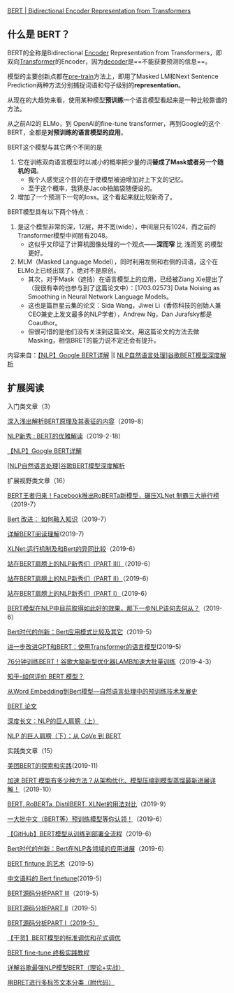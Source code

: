 [BERT | Bidirectional Encoder Representation from Transformers](https://easyai.tech/ai-definition/bert/)

## 什么是 BERT？

BERT的全称是Bidirectional [Encoder](https://easyai.tech/ai-definition/encoder-decoder-seq2seq/) Representation from Transformers，即双向[Transformer](https://easyai.tech/ai-definition/transformer/)的Encoder，因为[decoder](https://easyai.tech/ai-definition/encoder-decoder-seq2seq/)是==不能获要预测的信息==。

模型的主要创新点都在[pre-train](https://easyai.tech/ai-definition/pre-train/)方法上，即用了Masked LM和Next Sentence Prediction两种方法分别捕捉词语和句子级别的**representation**。



从现在的大趋势来看，使用某种模型**预训练**一个语言模型看起来是一种比较靠谱的方法。

从之前AI2的 ELMo，到 OpenAI的fine-tune transformer，再到Google的这个BERT，全都是**对预训练的语言模型的应用**。



BERT这个模型与其它两个不同的是

1. 它在训练双向语言模型时以减小的概率把少量的词**替成了Mask或者另一个随机的词**。
   - 我个人感觉这个目的在于使模型被迫增加对上下文的记忆。
   - 至于这个概率，我猜是Jacob拍脑袋随便设的。
2. 增加了一个预测下一句的loss。这个看起来就比较新奇了。



BERT模型具有以下两个特点：

1. 是这个模型非常的深，12层，并不宽(wide），中间层只有1024，而之前的Transformer模型中间层有2048。
   - 这似乎又印证了计算机图像处理的一个观点——**深而窄** 比 浅而宽 的模型更好。
2. MLM（Masked Language Model），同时利用左侧和右侧的词语，这个在ELMo上已经出现了，绝对不是原创。
   - 其次，对于Mask（遮挡）在语言模型上的应用，已经被Ziang Xie提出了（我很有幸的也参与到了这篇论文中）：[1703.02573] Data Noising as Smoothing in Neural Network Language Models。
   - 这也是篇巨星云集的论文：Sida Wang，Jiwei Li（香侬科技的创始人兼CEO兼史上发文最多的NLP学者），Andrew Ng，Dan Jurafsky都是Coauthor。
   - 但很可惜的是他们没有关注到这篇论文。用这篇论文的方法去做Masking，相信BRET的能力说不定还会有提升。

内容来自：[【NLP】Google BERT详解](https://zhuanlan.zhihu.com/p/46652512) |[ [NLP自然语言处理\]谷歌BERT模型深度解析](https://blog.csdn.net/qq_39521554/article/details/83062188)

 

## 扩展阅读

入门类文章（3）

[ 深入浅出解析BERT原理及其表征的内容](https://mp.weixin.qq.com/s/9eAJMbdep0s1I4upxGzw1Q)（2019-8）

[NLP新秀 : BERT的优雅解读](https://www.jiqizhixin.com/articles/2019-02-18-12)（2019-2-18）

[【NLP】Google BERT详解](https://zhuanlan.zhihu.com/p/46652512)

[[NLP自然语言处理\]谷歌BERT模型深度解析](https://blog.csdn.net/qq_39521554/article/details/83062188)



扩展视野类文章（16）

[BERT王者归来！Facebook推出RoBERTa新模型，碾压XLNet 制霸三大排行榜](https://mp.weixin.qq.com/s/Pyjmjn5QSaMf8cftB7KGcg)（2019-7）

[Bert 改进： 如何融入知识](https://mp.weixin.qq.com/s/3b_2VbehBOYsnKCBSEio4w)（2019-7）

[详解BERT阅读理解](https://mp.weixin.qq.com/s/C5B4QO0fxWtBwA5iv3XzcA)(2019-7)

[XLNet:运行机制及和Bert的异同比较](https://zhuanlan.zhihu.com/p/70257427)（2019-6）

[站在BERT肩膀上的NLP新秀们（PART III）](https://mp.weixin.qq.com/s/yXcpgr6oxowOYdQr9UhW0A)（2019-6）

[站在BERT肩膀上的NLP新秀们（PART II）](https://mp.weixin.qq.com/s/RIm0S6Psm5cDA4yqDjP49A)（2019-6）

[站在BERT肩膀上的NLP新秀们（PART I）](https://mp.weixin.qq.com/s?__biz=MjM5ODkzMzMwMQ==&mid=2650409953&idx=1&sn=0674615cce719c17205b39b1ee867647&chksm=becd8dbb89ba04adf3c217658b8a4a894210eb9fbffea92f8c89e858e690250e26558648cca2&scene=21#wechat_redirect)（2019-6）

[BERT模型在NLP中目前取得如此好的效果，那下一步NLP该何去何从？](https://mp.weixin.qq.com/s/46sSKhhpJiQbSPu4VTjRxg)（2019-6）

[Bert时代的创新：Bert应用模式比较及其它](https://zhuanlan.zhihu.com/p/65470719)（2019-5）

[进一步改进GPT和BERT：使用Transformer的语言模型](https://zhuanlan.zhihu.com/p/64448382)(2019-5)

[76分钟训练BERT！谷歌大脑新型优化器LAMB加速大批量训练](https://www.jiqizhixin.com/articles/2019-04-03-7)（2019-4-3）

[知乎-如何评价 BERT 模型？](https://www.zhihu.com/question/298203515)

[从Word Embedding到Bert模型—自然语言处理中的预训练技术发展史](https://zhuanlan.zhihu.com/p/49271699)

[BERT 论文](https://arxiv.org/abs/1810.04805)

[深度长文：NLP的巨人肩膀（上）](https://blog.csdn.net/c9Yv2cf9I06K2A9E/article/details/84949040)

[NLP 的巨人肩膀（下）：从 CoVe 到 BERT](https://blog.csdn.net/c9Yv2cf9I06K2A9E/article/details/85085915)



实践类文章（15）

[美团BERT的探索和实践](https://mp.weixin.qq.com/s/qfluRDWfL40E5Lrp5BdhFw)(2019-11)

[加速 BERT 模型有多少种方法？从架构优化、模型压缩到模型蒸馏最新进展详解！](https://mp.weixin.qq.com/s/EarJXAvsvfMIQmkmLEqcSw)（2019-10）

[BERT, RoBERTa, DistilBERT, XLNet的用法对比](https://mp.weixin.qq.com/s/m4_Ev8hjtdexryhMjIPiEQ)（2019-9）

[一大批中文（BERT等）预训练模型等你认领！](https://mp.weixin.qq.com/s/zbkSw6VwmmbTQPSyRPlhEQ)（2019-6）

[【GitHub】BERT模型从训练到部署全流程](https://mp.weixin.qq.com/s/fB69RYOvo-NKjt_DBegG0w)（2019-6）

[Bert时代的创新：Bert在NLP各领域的应用进展](https://mp.weixin.qq.com/s/yPq1cGnhcbaNLOjadj91pw)（2019-6）

[BERT fintune 的艺术](https://mp.weixin.qq.com/s/dG4WEZw3UomUYUYJ4ZykqA)（2019-5）

[中文语料的 Bert finetune](https://zhuanlan.zhihu.com/p/57474455)(2019-5)

[BERT源码分析PART III](https://blog.csdn.net/Kaiyuan_sjtu/article/details/90298807)（2019-5）

[BERT源码分析PART II](https://blog.csdn.net/Kaiyuan_sjtu/article/details/90288178)（2019-5）

[BERT源码分析PART I（2019-5）](https://blog.csdn.net/Kaiyuan_sjtu/article/details/90265473)

[【干货】BERT模型的标准调优和花式调优](https://mp.weixin.qq.com/s/nVM2Kxc_Mn7BAC6-Pig2Uw)

[BERT fine-tune 终极实践教程](https://www.jianshu.com/p/aa2eff7ec5c1)

[详解谷歌最强NLP模型BERT（理论+实战）](https://blog.csdn.net/dQCFKyQDXYm3F8rB0/article/details/86570417)

[用BRET进行多标签文本分类（附代码）](https://easyai.tech/blog/multi-label-text-classification-using-bert-the-mighty-transformer/)